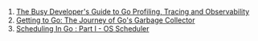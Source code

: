 1. [The Busy Developer's Guide to Go Profiling, Tracing and Observability](https://github.com/DataDog/go-profiler-notes/blob/main/guide/README.md)
2. [Getting to Go: The Journey of Go's Garbage Collector](https://go.dev/blog/ismmkeynote)
3. [Scheduling In Go : Part I - OS Scheduler](https://www.ardanlabs.com/blog/2018/08/scheduling-in-go-part1.html)

